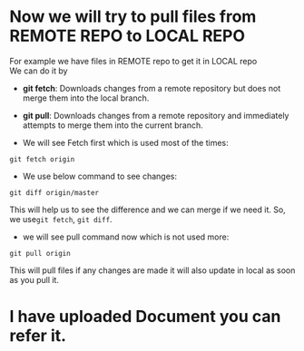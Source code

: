# Now we will try to pull files from REMOTE REPO to LOCAL REPO
For example we have files in REMOTE repo to get it in LOCAL repo  
We can do it by  
- **git fetch**: Downloads changes from a remote repository but does not merge them into the local branch.
- **git pull**: Downloads changes from a remote repository and immediately attempts to merge them into the current branch.

- We will see Fetch first which is used most of the times:
```
git fetch origin
```

- We use below command to see changes:
```
git diff origin/master
```
This will help us to see the difference and we can merge if we need it. So, we use`git fetch`, `git diff`.

- we will see pull command now which is not used more:
```
git pull origin
```
This will pull files if any changes are made it will also update in local as soon as you pull it. 

# I have uploaded Document you can refer it.
